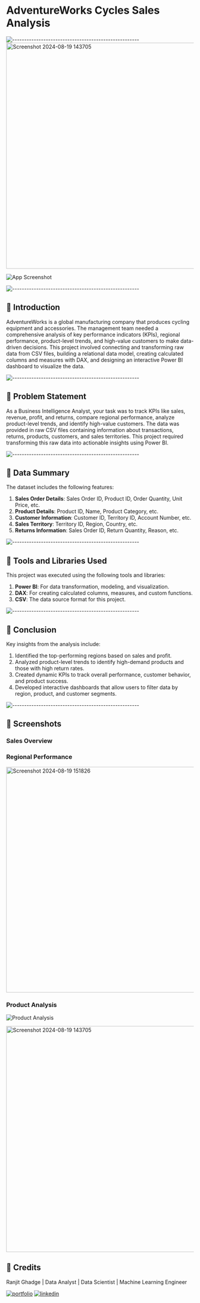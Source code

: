 # AdventureWorks Cycles Sales Analysis



![-----------------------------------------------------](https://raw.githubusercontent.com/andreasbm/readme/master/assets/lines/rainbow.png)
<img width="606" alt="Screenshot 2024-08-19 143705" src="https://github.com/user-attachments/assets/2a6c3ac0-c677-4d0f-bde9-0eb5140419af">

![App Screenshot](https://upload.wikimedia.org/wikipedia/commons/9/91/AdventureWorksCyclesLogo.png)  <!-- Replace this with an actual image related to the project, either by uploading your own image or finding one relevant to AdventureWorks -->

![-----------------------------------------------------](https://raw.githubusercontent.com/andreasbm/readme/master/assets/lines/rainbow.png)

## 📖 Introduction

AdventureWorks is a global manufacturing company that produces cycling equipment and accessories. The management team needed a comprehensive analysis of key performance indicators (KPIs), regional performance, product-level trends, and high-value customers to make data-driven decisions. This project involved connecting and transforming raw data from CSV files, building a relational data model, creating calculated columns and measures with DAX, and designing an interactive Power BI dashboard to visualize the data.

![-----------------------------------------------------](https://raw.githubusercontent.com/andreasbm/readme/master/assets/lines/rainbow.png)

## 📖 Problem Statement

As a Business Intelligence Analyst, your task was to track KPIs like sales, revenue, profit, and returns, compare regional performance, analyze product-level trends, and identify high-value customers. The data was provided in raw CSV files containing information about transactions, returns, products, customers, and sales territories. This project required transforming this raw data into actionable insights using Power BI.

![-----------------------------------------------------](https://raw.githubusercontent.com/andreasbm/readme/master/assets/lines/rainbow.png)

## 📖 Data Summary

The dataset includes the following features:

1. **Sales Order Details**: Sales Order ID, Product ID, Order Quantity, Unit Price, etc.
2. **Product Details**: Product ID, Name, Product Category, etc.
3. **Customer Information**: Customer ID, Territory ID, Account Number, etc.
4. **Sales Territory**: Territory ID, Region, Country, etc.
5. **Returns Information**: Sales Order ID, Return Quantity, Reason, etc.

![-----------------------------------------------------](https://raw.githubusercontent.com/andreasbm/readme/master/assets/lines/rainbow.png)

## 📖 Tools and Libraries Used

This project was executed using the following tools and libraries:

1. **Power BI**: For data transformation, modeling, and visualization.
2. **DAX**: For creating calculated columns, measures, and custom functions.
3. **CSV**: The data source format for this project.

![-----------------------------------------------------](https://raw.githubusercontent.com/andreasbm/readme/master/assets/lines/rainbow.png)

## 📖 Conclusion

Key insights from the analysis include:

1. Identified the top-performing regions based on sales and profit.
2. Analyzed product-level trends to identify high-demand products and those with high return rates.
3. Created dynamic KPIs to track overall performance, customer behavior, and product success.
4. Developed interactive dashboards that allow users to filter data by region, product, and customer segments.

![-----------------------------------------------------](https://raw.githubusercontent.com/andreasbm/readme/master/assets/lines/rainbow.png)

## 📖 Screenshots

### Sales Overview
 <!-- Replace with your actual screenshot -->


### Regional Performance
  <!-- Replace with your actual screenshot -->
<img width="605" alt="Screenshot 2024-08-19 151826" src="https://github.com/user-attachments/assets/e314dfa8-b076-49b4-96d8-a75bc174898b">

### Product Analysis
![Product Analysis](Screenshots/Product_Analysis.png)  <!-- Replace with your actual screenshot -->

<img width="606" alt="Screenshot 2024-08-19 143705" src="https://github.com/user-attachments/assets/ac77b8dc-3f4a-400d-809c-289f8fea55e0">

## 📖 Credits

Ranjit Ghadge | Data Analyst | Data Scientist | Machine Learning Engineer

[![portfolio](https://img.shields.io/badge/my_portfolio-000?style=for-the-badge&logo=ko-fi&logoColor=white)](https://github.com/Ranjitghadge)
[![linkedin](https://img.shields.io/badge/linkedin-0A66C2?style=for-the-badge&logo=linkedin&logoColor=white)](https://www.linkedin.com/in/ranjit-ghadge/)
